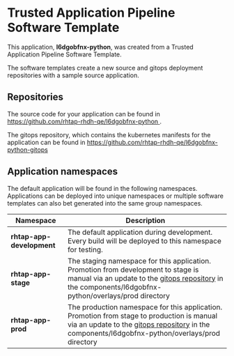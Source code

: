 # Trusted Application Pipeline Software Template

This application, **l6dgobfnx-python**, was created from a Trusted Application Pipeline Software Template.

The software templates create a new source and gitops deployment repositories with a sample source application. 

## Repositories

The source code for your application can be found in [https://github.com/rhtap-rhdh-qe/l6dgobfnx-python ](https://github.com/rhtap-rhdh-qe/l6dgobfnx-python ).
 
The gitops repository, which contains the kubernetes manifests for the application can be found in 
[https://github.com/rhtap-rhdh-qe/l6dgobfnx-python-gitops ](https://github.com/rhtap-rhdh-qe/l6dgobfnx-python-gitops ) 

## Application namespaces 

The default application will be found in the following namespaces. Applications can be deployed into unique namespaces or multiple software templates can also bet generated into the same group namespaces.  

|  Namespace   |  Description   |  
| -------- | -------- |   
| **rhtap-app-development** | The default application during development. Every build will be deployed to this namespace for testing. | 
| **rhtap-app-stage** | The staging namespace for this application. Promotion from development to stage is manual via an update to the [gitops repository](https://github.com/rhtap-rhdh-qe/l6dgobfnx-python-gitops ) in the components/l6dgobfnx-python/overlays/prod directory |  
| **rhtap-app-prod** | The production namespace for this application. Promotion from stage to production is manual via an update to the [gitops repository](https://github.com/rhtap-rhdh-qe/l6dgobfnx-python-gitops ) in the components/l6dgobfnx-python/overlays/prod directory | 